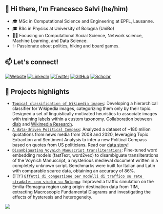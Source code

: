## 👋 Hi there, I'm Francesco Salvi (he/him)

* 🎓 MSc in Computational Science and Engineering at EPFL, Lausanne.
* 🎓 BSc in Physics at University of Bologna (UniBo)
* 👨‍💻 Focusing on Computational Social Science, Network science, Machine Learning, and Data Science.
* ✨ Passionate about politics, hiking and board games.


## 📫 Let's connect!
[![Website](https://img.shields.io/badge/%F0%9F%8F%A0%20Website-red)](https://frasalvi.github.io/)
[![LinkedIn](https://img.shields.io/badge/LinkedIn-%230077B5.svg?logo=linkedin&logoColor=white)](https://www.linkedin.com/in/frasalvi/)
[![Twitter](https://img.shields.io/badge/Twitter-1DA1F2?logo=twitter&logoColor=white)](https://twitter.com/fraslv)
[![GitHub](https://img.shields.io/badge/GitHub-%23121011.svg?logo=github&logoColor=white)](https://www.github.com/frasalvi)
[![Scholar](https://img.shields.io/badge/Scholar-4285F4?style=flat&logo=googlescholar&logoColor=white)](https://scholar.google.com/citations?user=70M6sE8AAAAJ&hl=en&oi=ao)



## 🔨 Projects highlights
* [`Topical classification of Wikipedia images`](https://github.com/epfl-dlab/wiki_image_classification): Developing a hierarchical classifier for Wikipedia images, categorizing them only by their topic. Designed a set of linguistically motivated heuristics to associate images with training labels within a custom taxonomy. Collaboration between [dlab](https://dlab.epfl.ch/) and [Wikimedia Research](https://research.wikimedia.org/).
* [`A data-driven Political Compass`](https://github.com/frasalvi/ada-2021-project-alan): Analyzed a dataset of ~180 milion quotations from news media from 2008 and 2020, leveraging Topic Extraction and Sentiment Analysis to infer a new Political Compass based on quotes from US politicians. Read our [data story](https://the-political-compass.github.io/data-driven-political-compass/)!
* [`Disambiguating Voynich Manuscript transliterations`](https://github.com/frasalvi/voynich-manuscript-disambiguation): Fine-tuned word embedding models (fastText, word2vec) to disambiguate transliterations of the Voynich Manuscript, a mysterious medieval document written in a completely unknown script. Benchmarks were built for Italian and Latin with comparable scarce data, obtaining an accuracy of 86%.
* (🇮🇹) [`Effetti di congestione per modelli di traffico su rete stradale: uno studio su Bologna`](https://amslaurea.unibo.it/23734/): Improved a traffic simulation on the Emilia-Romagna region using origin-destination data from TIM, extracting Macroscopic Fundamental Diagrams and investigating the effects of hysteresis and heterogeneity.

![](https://hit.yhype.me/github/profile?user_id=74156537)
